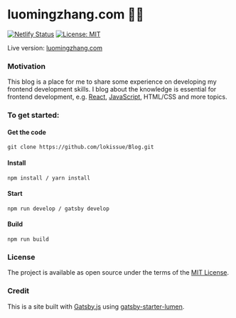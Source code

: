 # luomingzhang.com 🧑‍💻
[![Netlify Status](https://api.netlify.com/api/v1/badges/a999fc32-0cf6-4f0e-a52f-400cef44a989/deploy-status)](https://app.netlify.com/sites/luomingzhang/deploys) [![License: MIT](https://img.shields.io/badge/License-MIT-yellow.svg)](https://opensource.org/licenses/MIT)

Live version: [luomingzhang.com](luomingzhang.com) 

### Motivation
This blog is a place for me to share some experience on developing my frontend development skills. I blog about the knowledge is essential for frontend development, e.g. [React](https://reactjs.org/), [JavaScript](www.javascript.com
), HTML/CSS and more topics.

### To get started:

#### Get the code
```
git clone https://github.com/lokissue/Blog.git
```

#### Install 

```
npm install / yarn install
```

#### Start
```
npm run develop / gatsby develop
```

#### Build
```
npm run build
```

### License
The project is available as open source under the terms of the [MIT License](https://opensource.org/licenses/MIT).

### Credit

This is a site built with [Gatsby.js](https://www.gatsbyjs.org/) using [gatsby-starter-lumen](https://github.com/alxshelepenok/gatsby-starter-lumen). 